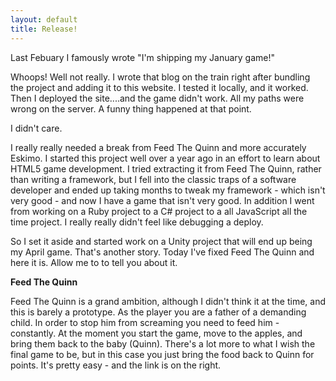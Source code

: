 ```yaml
---
layout: default
title: Release!
---
```


Last Febuary I famously wrote "I'm shipping my January game!"

Whoops! Well not really. I wrote that blog on the train right after bundling the project and adding it to this website. I tested it locally, and it worked. Then I deployed the site....and the game didn't work. All my paths were wrong on the server. A funny thing happened at that point.

I didn't care.

I really really needed a break from Feed The Quinn and more accurately Eskimo. I started this project well over a year ago in an effort to learn about HTML5 game development. I tried extracting it from Feed The Quinn, rather than writing a framework, but I fell into the classic traps of a software developer and ended up taking months to tweak my framework - which isn't very good - and now I have a game that isn't very good. In addition I went from working on a Ruby project to a C# project to a all JavaScript all the time project.  I really really didn't feel like debugging a deploy.

So I set it aside and started work on a Unity project that will end up being my April game. That's another story.  Today I've fixed Feed The Quinn and here it is.  Allow me to to tell you about it.

**Feed The Quinn**

Feed The Quinn is a grand ambition, although I didn't think it at the time, and this is barely a prototype. As the player you are a father of a demanding child. In order to stop him from screaming you need to feed him - constantly. At the moment you start the game, move to the apples, and bring them back to the baby (Quinn). There's a lot more to what I wish the final game to be, but in this case you just bring the food back to Quinn for points.  It's pretty easy - and the link is on the right.

